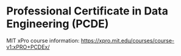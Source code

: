 # Professional Certificate in Data Engineering (PCDE)
MIT xPro course information: https://xpro.mit.edu/courses/course-v1:xPRO+PCDEx/
